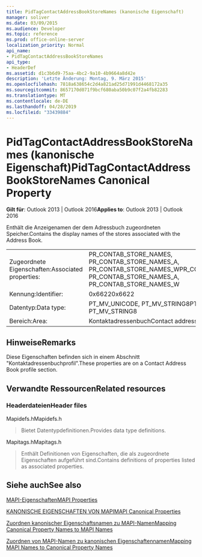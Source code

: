 ```yaml
---
title: PidTagContactAddressBookStoreNames (kanonische Eigenschaft)
manager: soliver
ms.date: 03/09/2015
ms.audience: Developer
ms.topic: reference
ms.prod: office-online-server
localization_priority: Normal
api_name:
- PidTagContactAddressBookStoreNames
api_type:
- HeaderDef
ms.assetid: d1c3b6d9-75aa-4bc2-9a10-4b9664a8d42e
description: 'Letzte Änderung: Montag, 9. März 2015'
ms.openlocfilehash: 7818a638654c2d4a821ad25d71991d4468172a35
ms.sourcegitcommit: 8657170d071f9bcf680aba50b9c07f2a4fb82283
ms.translationtype: MT
ms.contentlocale: de-DE
ms.lasthandoff: 04/28/2019
ms.locfileid: "33439884"
---
```

# <a name="pidtagcontactaddressbookstorenames-canonical-property"></a><span data-ttu-id="b0e3d-103">PidTagContactAddressBookStoreNames (kanonische Eigenschaft)</span><span class="sxs-lookup"><span data-stu-id="b0e3d-103">PidTagContactAddressBookStoreNames Canonical Property</span></span>

  
  
<span data-ttu-id="b0e3d-104">**Gilt für**: Outlook 2013 | Outlook 2016</span><span class="sxs-lookup"><span data-stu-id="b0e3d-104">**Applies to**: Outlook 2013 | Outlook 2016</span></span> 
  
<span data-ttu-id="b0e3d-105">Enthält die Anzeigenamen der dem Adressbuch zugeordneten Speicher.</span><span class="sxs-lookup"><span data-stu-id="b0e3d-105">Contains the display names of the stores associated with the Address Book.</span></span>
  
|||
|:-----|:-----|
|<span data-ttu-id="b0e3d-106">Zugeordnete Eigenschaften:</span><span class="sxs-lookup"><span data-stu-id="b0e3d-106">Associated properties:</span></span>  <br/> |<span data-ttu-id="b0e3d-107">PR_CONTAB_STORE_NAMES, PR_CONTAB_STORE_NAMES_A, PR_CONTAB_STORE_NAMES_W</span><span class="sxs-lookup"><span data-stu-id="b0e3d-107">PR_CONTAB_STORE_NAMES, PR_CONTAB_STORE_NAMES_A, PR_CONTAB_STORE_NAMES_W</span></span>  <br/> |
|<span data-ttu-id="b0e3d-108">Kennung:</span><span class="sxs-lookup"><span data-stu-id="b0e3d-108">Identifier:</span></span>  <br/> |<span data-ttu-id="b0e3d-109">0x6622</span><span class="sxs-lookup"><span data-stu-id="b0e3d-109">0x6622</span></span>  <br/> |
|<span data-ttu-id="b0e3d-110">Datentyp:</span><span class="sxs-lookup"><span data-stu-id="b0e3d-110">Data type:</span></span>  <br/> |<span data-ttu-id="b0e3d-111">PT_MV_UNICODE, PT_MV_STRING8</span><span class="sxs-lookup"><span data-stu-id="b0e3d-111">PT_MV_UNICODE, PT_MV_STRING8</span></span>  <br/> |
|<span data-ttu-id="b0e3d-112">Bereich:</span><span class="sxs-lookup"><span data-stu-id="b0e3d-112">Area:</span></span>  <br/> |<span data-ttu-id="b0e3d-113">Kontaktadressenbuch</span><span class="sxs-lookup"><span data-stu-id="b0e3d-113">Contact address book</span></span>  <br/> |
   
## <a name="remarks"></a><span data-ttu-id="b0e3d-114">Hinweise</span><span class="sxs-lookup"><span data-stu-id="b0e3d-114">Remarks</span></span>

<span data-ttu-id="b0e3d-115">Diese Eigenschaften befinden sich in einem Abschnitt "Kontaktadressenbuchprofil".</span><span class="sxs-lookup"><span data-stu-id="b0e3d-115">These properties are on a Contact Address Book profile section.</span></span>
  
## <a name="related-resources"></a><span data-ttu-id="b0e3d-116">Verwandte Ressourcen</span><span class="sxs-lookup"><span data-stu-id="b0e3d-116">Related resources</span></span>

### <a name="header-files"></a><span data-ttu-id="b0e3d-117">Headerdateien</span><span class="sxs-lookup"><span data-stu-id="b0e3d-117">Header files</span></span>

<span data-ttu-id="b0e3d-118">Mapidefs.h</span><span class="sxs-lookup"><span data-stu-id="b0e3d-118">Mapidefs.h</span></span>
  
> <span data-ttu-id="b0e3d-119">Bietet Datentypdefinitionen.</span><span class="sxs-lookup"><span data-stu-id="b0e3d-119">Provides data type definitions.</span></span>
    
<span data-ttu-id="b0e3d-120">Mapitags.h</span><span class="sxs-lookup"><span data-stu-id="b0e3d-120">Mapitags.h</span></span>
  
> <span data-ttu-id="b0e3d-121">Enthält Definitionen von Eigenschaften, die als zugeordnete Eigenschaften aufgeführt sind.</span><span class="sxs-lookup"><span data-stu-id="b0e3d-121">Contains definitions of properties listed as associated properties.</span></span>
    
## <a name="see-also"></a><span data-ttu-id="b0e3d-122">Siehe auch</span><span class="sxs-lookup"><span data-stu-id="b0e3d-122">See also</span></span>



[<span data-ttu-id="b0e3d-123">MAPI-Eigenschaften</span><span class="sxs-lookup"><span data-stu-id="b0e3d-123">MAPI Properties</span></span>](mapi-properties.md)
  
[<span data-ttu-id="b0e3d-124">KANONISCHE EIGENSCHAFTEN VON MAPI</span><span class="sxs-lookup"><span data-stu-id="b0e3d-124">MAPI Canonical Properties</span></span>](mapi-canonical-properties.md)
  
[<span data-ttu-id="b0e3d-125">Zuordnen kanonischer Eigenschaftsnamen zu MAPI-Namen</span><span class="sxs-lookup"><span data-stu-id="b0e3d-125">Mapping Canonical Property Names to MAPI Names</span></span>](mapping-canonical-property-names-to-mapi-names.md)
  
[<span data-ttu-id="b0e3d-126">Zuordnen von MAPI-Namen zu kanonischen Eigenschaftennamen</span><span class="sxs-lookup"><span data-stu-id="b0e3d-126">Mapping MAPI Names to Canonical Property Names</span></span>](mapping-mapi-names-to-canonical-property-names.md)

